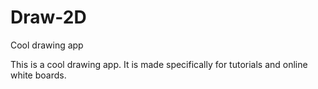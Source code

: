 # Draw-2D
Cool drawing app

This is a cool drawing app. It is made specifically for tutorials and online white boards.

